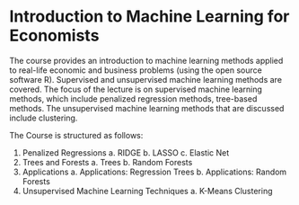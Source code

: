 # Introduction to Machine Learning for Economists

The course provides an introduction to machine learning methods applied to real-life economic and business problems (using the open source software R). 
Supervised and unsupervised machine learning methods are covered. 
The focus of the lecture is on supervised machine learning methods, which include penalized regression methods, tree-based methods. 
The unsupervised machine learning methods that are discussed include clustering.

The Course is structured as follows:
1. Penalized Regressions
	a. RIDGE
	b. LASSO
	c. Elastic Net
2. Trees and Forests
	a. Trees
	b. Random Forests
3. Applications
	a. Applications: Regression Trees
	b. Applications: Random Forests
4. Unsupervised Machine Learning Techniques
	a. K-Means Clustering
	
